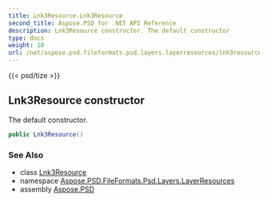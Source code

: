 ```yaml
---
title: Lnk3Resource.Lnk3Resource
second_title: Aspose.PSD for .NET API Reference
description: Lnk3Resource constructor. The default constructor
type: docs
weight: 10
url: /net/aspose.psd.fileformats.psd.layers.layerresources/lnk3resource/lnk3resource/
---
```

{{< psd/tize >}}
## Lnk3Resource constructor

The default constructor.

```csharp
public Lnk3Resource()
```

### See Also

* class [Lnk3Resource](../)
* namespace [Aspose.PSD.FileFormats.Psd.Layers.LayerResources](../../lnk3resource/)
* assembly [Aspose.PSD](../../../)



